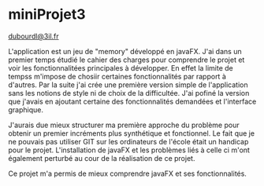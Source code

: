 # miniProjet3

dubourdl@3il.fr

L'application est un jeu de "memory" développé en javaFX.
J'ai dans un premier temps étudié le cahier des charges pour comprendre le projet et voir les fonctionnalitées principales
à développer. En effet la limite de tempss m'impose de chosiir certaines fonctionnalités par rapport à d'autres. Par la suite j'ai crée une première version simple de l'application sans les notions de style ni de choix de la difficultée.
J'ai pofiné la version que j'avais en ajoutant certaine des fonctionnalités demandées et l'interface graphique.

J'aurais due mieux structurer ma première approche du problème pour obtenir un premier incréments plus synthétique et fonctionnel.
Le fait que je ne pouvais pas utiliser GIT sur les ordinateurs de l'école était un handicap pour le projet. 
L'installation de javaFX et les problèmes liés à celle ci m'ont également perturbé au cour de la réalisation de ce projet.

Ce projet m'a permis de mieux comprendre javaFX et ses fonctionnalités.
	
